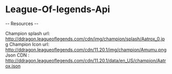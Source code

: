 # League-Of-legends-Api


-- Resources -- 

Champion splash url: http://ddragon.leagueoflegends.com/cdn/img/champion/splash/Aatrox_0.jpg
Champion Icon url: http://ddragon.leagueoflegends.com/cdn/11.20.1/img/champion/Amumu.png
Json CDN : http://ddragon.leagueoflegends.com/cdn/11.20.1/data/en_US/champion/Aatrox.json
